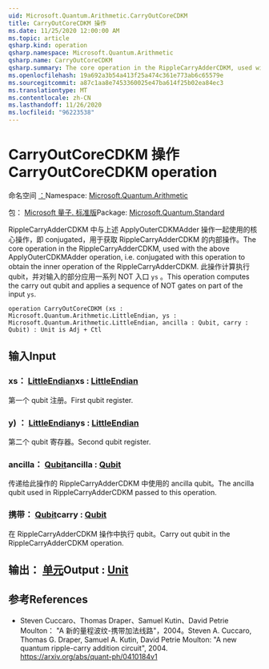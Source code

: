 ```yaml
---
uid: Microsoft.Quantum.Arithmetic.CarryOutCoreCDKM
title: CarryOutCoreCDKM 操作
ms.date: 11/25/2020 12:00:00 AM
ms.topic: article
qsharp.kind: operation
qsharp.namespace: Microsoft.Quantum.Arithmetic
qsharp.name: CarryOutCoreCDKM
qsharp.summary: The core operation in the RippleCarryAdderCDKM, used with the above ApplyOuterCDKMAdder operation, i.e. conjugated with this operation to obtain the inner operation of the RippleCarryAdderCDKM. This operation computes the carry out qubit and applies a sequence of NOT gates on part of the input `ys`.
ms.openlocfilehash: 19a692a3b54a413f25a474c361e773ab6c65579e
ms.sourcegitcommit: a87c1aa8e7453360025e47ba614f25b02ea84ec3
ms.translationtype: MT
ms.contentlocale: zh-CN
ms.lasthandoff: 11/26/2020
ms.locfileid: "96223538"
---
```

# <a name="carryoutcorecdkm-operation"></a><span data-ttu-id="a4ee9-102">CarryOutCoreCDKM 操作</span><span class="sxs-lookup"><span data-stu-id="a4ee9-102">CarryOutCoreCDKM operation</span></span>

<span data-ttu-id="a4ee9-103">命名空间 [：](xref:Microsoft.Quantum.Arithmetic)</span><span class="sxs-lookup"><span data-stu-id="a4ee9-103">Namespace: [Microsoft.Quantum.Arithmetic](xref:Microsoft.Quantum.Arithmetic)</span></span>

<span data-ttu-id="a4ee9-104">包： [Microsoft 量子. 标准版](https://nuget.org/packages/Microsoft.Quantum.Standard)</span><span class="sxs-lookup"><span data-stu-id="a4ee9-104">Package: [Microsoft.Quantum.Standard](https://nuget.org/packages/Microsoft.Quantum.Standard)</span></span>


<span data-ttu-id="a4ee9-105">RippleCarryAdderCDKM 中与上述 ApplyOuterCDKMAdder 操作一起使用的核心操作，即 conjugated，用于获取 RippleCarryAdderCDKM 的内部操作。</span><span class="sxs-lookup"><span data-stu-id="a4ee9-105">The core operation in the RippleCarryAdderCDKM, used with the above ApplyOuterCDKMAdder operation, i.e. conjugated with this operation to obtain the inner operation of the RippleCarryAdderCDKM.</span></span> <span data-ttu-id="a4ee9-106">此操作计算执行 qubit，并对输入的部分应用一系列 NOT 入口 `ys` 。</span><span class="sxs-lookup"><span data-stu-id="a4ee9-106">This operation computes the carry out qubit and applies a sequence of NOT gates on part of the input `ys`.</span></span>

```qsharp
operation CarryOutCoreCDKM (xs : Microsoft.Quantum.Arithmetic.LittleEndian, ys : Microsoft.Quantum.Arithmetic.LittleEndian, ancilla : Qubit, carry : Qubit) : Unit is Adj + Ctl
```


## <a name="input"></a><span data-ttu-id="a4ee9-107">输入</span><span class="sxs-lookup"><span data-stu-id="a4ee9-107">Input</span></span>

### <a name="xs--littleendian"></a><span data-ttu-id="a4ee9-108">xs： [LittleEndian](xref:Microsoft.Quantum.Arithmetic.LittleEndian)</span><span class="sxs-lookup"><span data-stu-id="a4ee9-108">xs : [LittleEndian](xref:Microsoft.Quantum.Arithmetic.LittleEndian)</span></span>

<span data-ttu-id="a4ee9-109">第一个 qubit 注册。</span><span class="sxs-lookup"><span data-stu-id="a4ee9-109">First qubit register.</span></span>


### <a name="ys--littleendian"></a><span data-ttu-id="a4ee9-110">y) ： [LittleEndian](xref:Microsoft.Quantum.Arithmetic.LittleEndian)</span><span class="sxs-lookup"><span data-stu-id="a4ee9-110">ys : [LittleEndian](xref:Microsoft.Quantum.Arithmetic.LittleEndian)</span></span>

<span data-ttu-id="a4ee9-111">第二个 qubit 寄存器。</span><span class="sxs-lookup"><span data-stu-id="a4ee9-111">Second qubit register.</span></span>


### <a name="ancilla--qubit"></a><span data-ttu-id="a4ee9-112">ancilla： [Qubit](xref:microsoft.quantum.lang-ref.qubit)</span><span class="sxs-lookup"><span data-stu-id="a4ee9-112">ancilla : [Qubit](xref:microsoft.quantum.lang-ref.qubit)</span></span>

<span data-ttu-id="a4ee9-113">传递给此操作的 RippleCarryAdderCDKM 中使用的 ancilla qubit。</span><span class="sxs-lookup"><span data-stu-id="a4ee9-113">The ancilla qubit used in RippleCarryAdderCDKM passed to this operation.</span></span>


### <a name="carry--qubit"></a><span data-ttu-id="a4ee9-114">携带： [Qubit](xref:microsoft.quantum.lang-ref.qubit)</span><span class="sxs-lookup"><span data-stu-id="a4ee9-114">carry : [Qubit](xref:microsoft.quantum.lang-ref.qubit)</span></span>

<span data-ttu-id="a4ee9-115">在 RippleCarryAdderCDKM 操作中执行 qubit。</span><span class="sxs-lookup"><span data-stu-id="a4ee9-115">Carry out qubit in the RippleCarryAdderCDKM operation.</span></span>



## <a name="output--unit"></a><span data-ttu-id="a4ee9-116">输出： [单元](xref:microsoft.quantum.lang-ref.unit)</span><span class="sxs-lookup"><span data-stu-id="a4ee9-116">Output : [Unit](xref:microsoft.quantum.lang-ref.unit)</span></span>



## <a name="references"></a><span data-ttu-id="a4ee9-117">参考</span><span class="sxs-lookup"><span data-stu-id="a4ee9-117">References</span></span>

- <span data-ttu-id="a4ee9-118">Steven Cuccaro、Thomas Draper、Samuel Kutin、David Petrie Moulton： "A 新的量程波纹-携带加法线路"，2004。</span><span class="sxs-lookup"><span data-stu-id="a4ee9-118">Steven A. Cuccaro, Thomas G. Draper, Samuel A. Kutin, David Petrie Moulton: "A new quantum ripple-carry addition circuit", 2004.</span></span>
  https://arxiv.org/abs/quant-ph/0410184v1